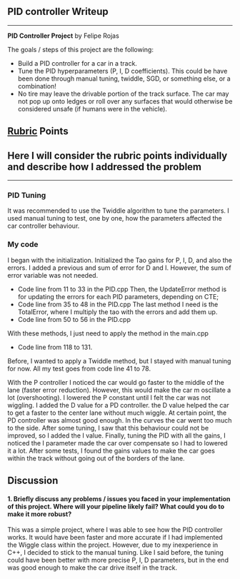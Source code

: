 ## PID controller Writeup 

---

**PID Controller Project**
by Felipe Rojas

The goals / steps of this project are the following:

* Build a PID controller for a car in a track.
* Tune the PID hyperparameters (P, I, D coefficients). This could be have been done through manual tuning, twiddle, SGD, or something else, or a combination!
* No tire may leave the drivable portion of the track surface. The car may not pop up onto ledges or roll over any surfaces that would otherwise be considered unsafe (if humans were in the vehicle). 


## [Rubric](https://review.udacity.com/#!/rubrics/1972/view) Points

## Here I will consider the rubric points individually and describe how I addressed the problem

---

### PID Tuning

It was recommended to use the Twiddle algorithm to tune the parameters. I used manual tuning to test, one by one, how the parameters affected the car controller behaviour.

### My code

I began with the initialization. Initialized the Tao gains for P, I, D, and also the errors. I added a previous and sum of error for D and I. However, the sum of error variable was not needed.
* Code line from 11 to 33 in the PID.cpp
Then, the UpdateError method is for updating the errors for each PID parameters, depending on CTE;
* Code line from 35 to 48 in the PID.cpp
The last method I need is the TotalError, where I multiply the tao with the errors and add them up.
* Code line from 50 to 56 in the PID.cpp

With these methods, I just need to apply the method in the main.cpp
* Code line from 118 to 131.

Before, I wanted to apply a Twiddle method, but I stayed with manual tuning for now.
All my test goes from code line 41 to 78.

With the P controller I noticed the car would go faster to the middle of the lane (faster error reduction). However, this would make the car m oscillate a lot (overshooting). I lowered the P constant until I felt the car was not wiggling.
 I added the D value for a PD controller. the D value helped the car to get a faster to the center lane without much wiggle. At certain point, the PD controller was almost good enough. In the curves the car went too much to the side. After some tuning, I saw that this behaviour could not be improved, so I added the I value.
 Finally, tuning the PID with all the gains, I noticed the I parameter made the car over compensate so I had to lowered it a lot. After some tests, I found the gains values to make the car goes within the track without going out of the borders of the lane.

## Discussion

#### 1. Briefly discuss any problems / issues you faced in your implementation of this project.  Where will your pipeline likely fail?  What could you do to make it more robust?

This was a simple project, where I was able to see how the PID controller works. It would have been faster and more accurate if I had implemented the Wiggle class within the project. However, due to my inexperience in C++, I decided to stick to the manual tuning. Like I said before, the tuning could have been better with more precise P, I, D parameters, but in the end was good enough to make the car drive itself in the track.